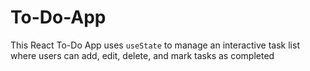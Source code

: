 # To-Do-App

This React To-Do App uses `useState` to manage an interactive task list where users can add, edit, delete, and mark tasks as completed
